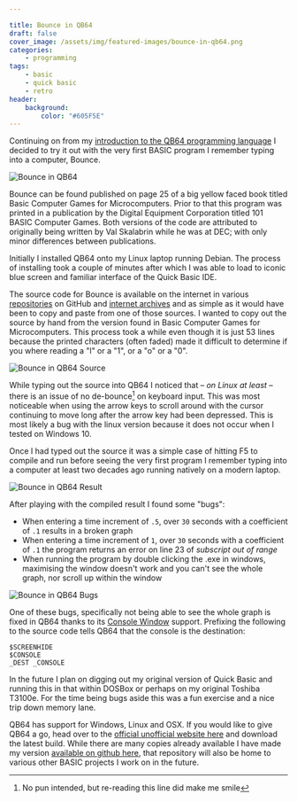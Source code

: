 ```yaml
---

title: Bounce in QB64
draft: false
cover_image: /assets/img/featured-images/bounce-in-qb64.png
categories:
    - programming
tags:
    - basic
    - quick basic
    - retro
header:
    background:
        color: "#605F5E"
---
```


Continuing on from my [introduction to the QB64 programming language](/blog/2017/05/10/the-qb64-programming-language) I decided to try it out with the very first BASIC program I remember typing into a computer, Bounce.

![Bounce in QB64](/assets/img/bounce-in-qb64-1.png "Bounce in QB64")

Bounce can be found published on page 25 of a big yellow faced book titled Basic Computer Games for Microcomputers. Prior to that this program was printed in a publication by the Digital Equipment Corporation titled 101 BASIC Computer Games. Both versions of the code are attributed to originally being written by Val Skalabrin while he was at DEC; with only minor differences between publications.

Initially I installed QB64 onto my Linux laptop running Debian. The process of installing took a couple of minutes after which I was able to load to iconic blue screen and familiar interface of the Quick Basic IDE.

The source code for Bounce is available on the internet in various [repositories](https://github.com/wconrad/basic101) on GitHub and [internet archives](http://www.classicbasicgames.org/) and as simple as it would have been to copy and paste from one of those sources. I wanted to copy out the source by hand from the version found in Basic Computer Games for Microcomputers. This process took a while even though it is just 53 lines because the printed characters (often faded) made it difficult to determine if you where reading a "l" or a "1", or a "o" or a "0".

![Bounce in QB64 Source](/assets/img/bounce-in-qb64-2.png "Bounce in QB64 Source")

While typing out the source into QB64 I noticed that &ndash; _on Linux at least_ &ndash; there is an issue of no de-bounce[^1] on keyboard input. This was most noticeable when using the arrow keys to scroll around with the cursor continuing to move long after the arrow key had been depressed. This is most likely a bug with the linux version because it does not occur when I tested on Windows 10.

Once I had typed out the source it was a simple case of hitting F5 to compile and run before seeing the very first program I remember typing into a computer at least two decades ago running natively on a modern laptop.

![Bounce in QB64 Result](/assets/img/bounce-in-qb64-3.png "Bounce in QB64 Result")

After playing with the compiled result I found some "bugs": 

* When entering a time increment of `.5`, over `30` seconds with a coefficient of `.1` results in a broken graph
* When entering a time increment of `1`, over `30` seconds with a coefficient of `.1` the program returns an error on line 23 of _subscript out of range_
* When running the program by double clicking the .exe in windows, maximising the window doesn't work and you can't see the whole graph, nor scroll up within the window

![Bounce in QB64 Bugs](/assets/img/bounce-in-qb64-4.png "Bounce in QB64 Bugs")

One of these bugs, specifically not being able to see the whole graph is fixed in QB64 thanks to its [Console Window](http://www.qb64.net/wiki/index.php?title=Console_Window) support. Prefixing the following to the source code tells QB64 that the console is the destination:

```lang-basic
$SCREENHIDE
$CONSOLE
_DEST _CONSOLE
```

In the future I plan on digging out my original version of Quick Basic and running this in that within DOSBox or perhaps on my original Toshiba T3100e. For the time being bugs aside this was a fun exercise and a nice trip down memory lane.

QB64 has support for Windows, Linux and OSX. If you would like to give QB64 a go, head over to the [official unofficial website here](http://www.qb64.org/) and download the latest build. While there are many copies already available I have made my version [available on github here](https://github.com/carbontwelve/basic-programs/tree/master/bounce), that repository will also be home to various other BASIC projects I work on in the future.

[^1]: No pun intended, but re-reading this line did make me smile
